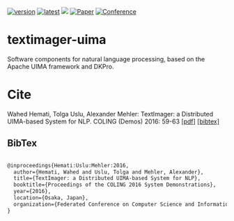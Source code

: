 
[![version](https://img.shields.io/github/license/texttechnologylab/textimager-uima)]()
[![latest](https://img.shields.io/github/v/release/texttechnologylab/textimager-uima)]()
[![](https://jitpack.io/v/texttechnologylab/textimager-uima.svg)](https://jitpack.io/#texttechnologylab/textimager-uima)
[![Paper](http://img.shields.io/badge/paper-ACL--anthology-B31B1B.svg)](https://www.aclweb.org/anthology/C/C16/C16-2013.pdf)
[![Conference](http://img.shields.io/badge/conference-COLING--2016-4b44ce.svg)](https://coling2016.anlp.jp/)

# textimager-uima
Software components for natural language processing, based on the Apache UIMA framework and DKPro.

# Cite
Wahed Hemati, Tolga Uslu, Alexander Mehler:
TextImager: a Distributed UIMA-based System for NLP. COLING (Demos) 2016: 59-63 [[pdf]](https://www.aclweb.org/anthology/C/C16/C16-2013.pdf) [[bibtex]](https://www.aclweb.org/anthology/C/C16/C16-2013.bib)

## BibTex
```xml

@inproceedings{Hemati:Uslu:Mehler:2016,
  author={Hemati, Wahed and Uslu, Tolga and Mehler, Alexander},
  title={TextImager: a Distributed UIMA-based System for NLP},
  booktitle={Proceedings of the COLING 2016 System Demonstrations},
  year={2016},
  location={Osaka, Japan},
  organization={Federated Conference on Computer Science and Information Systems}
}

```
